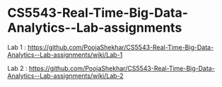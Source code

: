 # CS5543-Real-Time-Big-Data-Analytics--Lab-assignments

Lab 1 : https://github.com/PoojaShekhar/CS5543-Real-Time-Big-Data-Analytics--Lab-assignments/wiki/Lab-1

Lab 2 : https://github.com/PoojaShekhar/CS5543-Real-Time-Big-Data-Analytics--Lab-assignments/wiki/Lab-2
